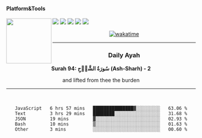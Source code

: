 #### Platform&Tools

[![](https://img.shields.io/badge/-NPM-cb3837?style=flat-square&logo=npm&logoColor=white)](https://npmjs.com/)
[![](https://img.shields.io/badge/PHP-777BB4?style=flat-square&logo=php&logoColor=white)](https://nodejs.org/)
[![](https://img.shields.io/badge/Julia-9558B2?style=flat-square&logo=julia&logoColor=white)](https://nodejs.org/)
<img src="https://avatars.githubusercontent.com/u/31664438?v=4" width="120" align="left">
[![](https://img.shields.io/badge/-Node.js-43853d?style=flat-square&logo=node.js&logoColor=ffffff)](https://nodejs.org/)
[![](https://img.shields.io/badge/Visual_Studio_Code-0078D4?style=flat-square&logo=visual%20studio%20code&logoColor=white)](https://nodejs.org/)

<center>

[![wakatime](https://wakatime.com/badge/user/87646243-158a-4241-a3cb-668e1fa2dbb8.svg)](https://wakatime.com/@87646243-158a-4241-a3cb-668e1fa2dbb8)
               

_______ 
### Daily Ayah

<!--START_SECTION:quran-->

**Surah 94: سُورَةُ الشَّرۡحِ (Ash-Sharh) - 2**

and lifted from thee the burden
 <!--END_SECTION:quran-->

  
                       
                                             
_______

&nbsp;&nbsp;     &nbsp;&nbsp;    &nbsp;&nbsp;   &nbsp;&nbsp;
 
<!--START_SECTION:waka-->

```text
JavaScript   6 hrs 57 mins   ███████████████▓░░░░░░░░░   63.06 %
Text         3 hrs 29 mins   ████████░░░░░░░░░░░░░░░░░   31.68 %
JSON         19 mins         ▓░░░░░░░░░░░░░░░░░░░░░░░░   02.93 %
Bash         10 mins         ▒░░░░░░░░░░░░░░░░░░░░░░░░   01.63 %
Other        3 mins          ░░░░░░░░░░░░░░░░░░░░░░░░░   00.60 %
```

<!--END_SECTION:waka-->
